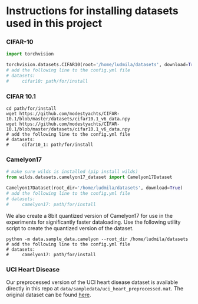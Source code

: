 # Instructions for installing datasets used in this project

### CIFAR-10

```python
import torchvision

torchvision.datasets.CIFAR10(root='/home/ludmila/datasets', download=True)
# add the following line to the config.yml file
# datasets:
#     cifar10: path/for/install
```

### CIFAR 10.1

```shell
cd path/for/install
wget https://github.com/modestyachts/CIFAR-10.1/blob/master/datasets/cifar10.1_v6_data.npy
wget https://github.com/modestyachts/CIFAR-10.1/blob/master/datasets/cifar10.1_v6_data.npy
# add the following line to the config.yml file
# datasets:
#     cifar10_1: path/for/install
```

### Camelyon17

```python
# make sure wilds is installed (pip install wilds)
from wilds.datasets.camelyon17_dataset import Camelyon17Dataset

Camelyon17Dataset(root_dir='/home/ludmila/datasets', download=True)
# add the following line to the config.yml file
# datasets:
#     camelyon17: path/for/install
```

We also create a 8bit quantized version of Camelyon17 for use in the experiments for significantly faster dataloading.
Use the following utility script to create the quantized version of the dataset.

```shell
python -m data.sample_data.camelyon --root_dir /home/ludmila/datasets
# add the following line to the config.yml file
# datasets:
#     camelyon17: path/for/install
```

### UCI Heart Disease

Our preprocessed version of the UCI heart disease dataset is available directly in this repo
at `data/sampledata/uci_heart_preprocessed.mat`.
The original dataset can be found [here](https://archive.ics.uci.edu/ml/datasets/Heart+Disease). 